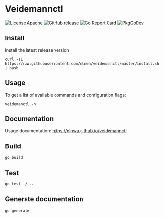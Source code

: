 # Veidemannctl

[![License Apache](https://img.shields.io/github/license/nlnwa/veidemannctl.svg)](https://github.com/nlnwa/veidemannctl/blob/master/LICENSE)
[![GitHub release](https://img.shields.io/github/release/nlnwa/veidemannctl.svg)](https://github.com/nlnwa/veidemannctl/releases/latest)
[![Go Report Card](https://goreportcard.com/badge/github.com/nlnwa/veidemannctl?style=flat-square)](https://goreportcard.com/report/github.com/nlnwa/veidemannctl)
[![PkgGoDev](https://pkg.go.dev/badge/github.com/nlnwa/veidemannctl)](https://pkg.go.dev/github.com/nlnwa/veidemannctl)

## Install

Install the latest release version

```console
curl -sL https://raw.githubusercontent.com/nlnwa/veidemannctl/master/install.sh | bash
```

## Usage

To get a list of available commands and configuration flags:

```console
veidemanctl -h
```

## Documentation

Usage documentation: <https://nlnwa.github.io/veidemannctl>

## Build

```console
go build
```

## Test

```console
go test ./...
```

## Generate documentation

```console
go generate
```
